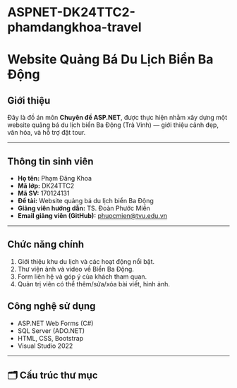 # ASPNET-DK24TTC2-phamdangkhoa-travel
# Website Quảng Bá Du Lịch Biển Ba Động

##  Giới thiệu
Đây là đồ án môn **Chuyên đề ASP.NET**, được thực hiện nhằm xây dựng một website quảng bá du lịch biển Ba Động (Trà Vinh) — giới thiệu cảnh đẹp, văn hóa, và hỗ trợ đặt tour.

---

##  Thông tin sinh viên
- **Họ tên:** Phạm Đăng Khoa  
- **Mã lớp:** DK24TTC2
- **Mã SV:** 170124131  
- **Đề tài:** Website quảng bá du lịch biển Ba Động  
- **Giảng viên hướng dẫn:** TS. Đoàn Phước Miền  
- **Email giảng viên (GitHub):** phuocmien@tvu.edu.vn

---

##  Chức năng chính
1. Giới thiệu khu du lịch và các hoạt động nổi bật.  
2. Thư viện ảnh và video về Biển Ba Động.  
3. Form liên hệ và góp ý của khách tham quan.  
4. Quản trị viên có thể thêm/sửa/xóa bài viết, hình ảnh.

 ##  Công nghệ sử dụng
- ASP.NET Web Forms (C#)
- SQL Server (ADO.NET)
- HTML, CSS, Bootstrap
- Visual Studio 2022

---

## 🗂️ Cấu trúc thư mục  
